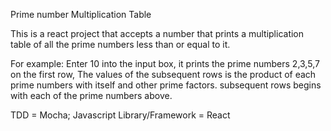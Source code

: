Prime number Multiplication Table

This is a react project that accepts a number that prints a multiplication table of all the prime numbers less than or equal to it.

For example: Enter 10 into the input box, 
it prints the prime numbers 2,3,5,7 on the first row,
The values of the subsequent rows is the product of each prime numbers with itself and other prime factors.
subsequent rows begins with each of the prime numbers above.


TDD = Mocha;
Javascript Library/Framework = React

